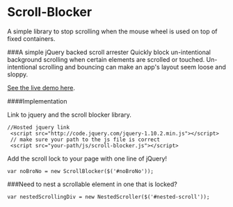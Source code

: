 Scroll-Blocker
==============

A simple library to stop scrolling when the mouse wheel is used on top of fixed containers.  

###A simple jQuery backed scroll arrester</h2>
Quickly block un-intentional background scrolling when certain elements are scrolled or touched.
Un-intentional scrolling and bouncing can make an app's layout seem loose and sloppy.

[See the live demo here](http://yourshoesuntied.com/scroll-blocker-demo/).

####Implementation

Link to jquery and the scroll blocker library.

    //Hosted jquery link
     <script src="http://code.jquery.com/jquery-1.10.2.min.js"></script>
     // make sure your path to the js file is correct
     <script src="your-path/js/scroll-blocker.js"></script>
    
Add the scroll lock to your page with one line of jQuery!

    var noBroNo = new ScrollBlocker($('#noBroNo'));
  
###Need to nest a scrollable element in one that is locked?

    var nestedScrollingDiv = new NestedScroller($('#nested-scroll'));


